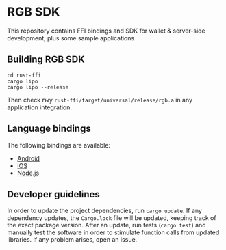 # RGB SDK

This repository contains FFI bindings and SDK for wallet & server-side development,
plus some sample applications

## Building RGB SDK

```shell script
cd rust-ffi
cargo lipo
cargo lipo --release
```

Then check гыу `rust-ffi/target/universal/release/rgb.a` in any application integration.

## Language bindings

The following bindings are available:
- [Android](/rust-ffi/android)
- [iOS](/rust-ffi/ios)
- [Node.js](/rust-ffi/nodejs)

## Developer guidelines

In order to update the project dependencies, run `cargo update`.
If any dependency updates, the `Cargo.lock` file will be updated, keeping
track of the exact package version.
After an update, run tests (`cargo test`) and manually test the software
in order to stimulate function calls from updated libraries.
If any problem arises, open an issue.

